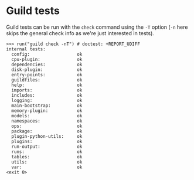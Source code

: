 # Guild tests

Guild tests can be run with the `check` command using the `-T` option
(`-n` here skips the general check info as we're just interested in
tests).

    >>> run("guild check -nT") # doctest: +REPORT_UDIFF
    internal tests:
      config:                  ok
      cpu-plugin:              ok
      dependencies:            ok
      disk-plugin:             ok
      entry-points:            ok
      guildfiles:              ok
      help:                    ok
      imports:                 ok
      includes:                ok
      logging:                 ok
      main-bootstrap:          ok
      memory-plugin:           ok
      models:                  ok
      namespaces:              ok
      ops:                     ok
      package:                 ok
      plugin-python-utils:     ok
      plugins:                 ok
      run-output:              ok
      runs:                    ok
      tables:                  ok
      utils:                   ok
      var:                     ok
    <exit 0>
